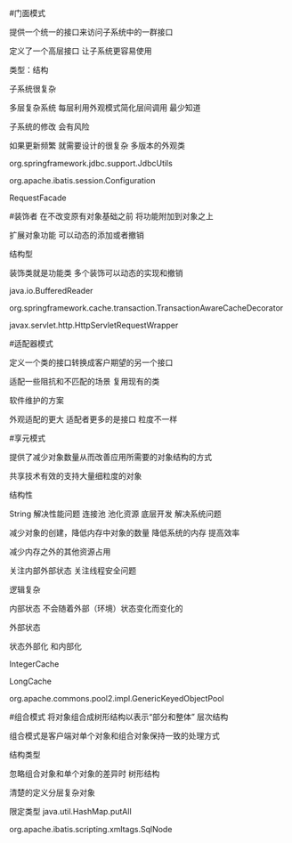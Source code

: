 #门面模式

提供一个统一的接口来访问子系统中的一群接口

定义了一个高层接口 让子系统更容易使用

类型：结构

子系统很复杂  


多层复杂系统  每层利用外观模式简化层间调用   最少知道

子系统的修改 会有风险

如果更新频繁  就需要设计的很复杂  多版本的外观类

org.springframework.jdbc.support.JdbcUtils

org.apache.ibatis.session.Configuration

RequestFacade

#装饰者
在不改变原有对象基础之前  将功能附加到对象之上

扩展对象功能  可以动态的添加或者撤销

结构型

装饰类就是功能类  多个装饰可以动态的实现和撤销

java.io.BufferedReader

org.springframework.cache.transaction.TransactionAwareCacheDecorator

javax.servlet.http.HttpServletRequestWrapper

#适配器模式

定义一个类的接口转换成客户期望的另一个接口

适配一些阻抗和不匹配的场景  复用现有的类

软件维护的方案

外观适配的更大  适配者更多的是接口  粒度不一样

#享元模式

提供了减少对象数量从而改善应用所需要的对象结构的方式

共享技术有效的支持大量细粒度的对象

结构性

String  解决性能问题   连接池  池化资源  底层开发 解决系统问题

减少对象的创建，降低内存中对象的数量 降低系统的内存  提高效率

减少内存之外的其他资源占用

关注内部外部状态  关注线程安全问题

逻辑复杂


内部状态  不会随着外部（环境）状态变化而变化的

外部状态

状态外部化  和内部化 

 IntegerCache
 
 LongCache
 
 org.apache.commons.pool2.impl.GenericKeyedObjectPool
 
#组合模式
将对象组合成树形结构以表示“部分和整体” 层次结构


组合模式是客户端对单个对象和组合对象保持一致的处理方式


结构类型


忽略组合对象和单个对象的差异时   树形结构

清楚的定义分层复杂对象  

限定类型
java.util.HashMap.putAll

org.apache.ibatis.scripting.xmltags.SqlNode



  
